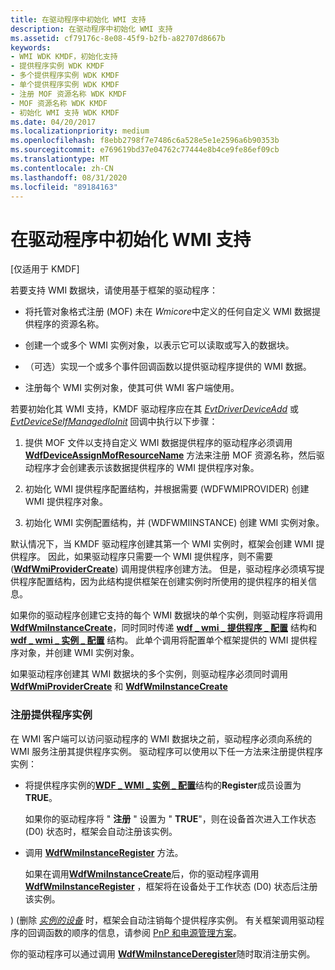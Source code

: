 ```yaml
---
title: 在驱动程序中初始化 WMI 支持
description: 在驱动程序中初始化 WMI 支持
ms.assetid: cf79176c-8e08-45f9-b2fb-a82707d8667b
keywords:
- WMI WDK KMDF，初始化支持
- 提供程序实例 WDK KMDF
- 多个提供程序实例 WDK KMDF
- 单个提供程序实例 WDK KMDF
- 注册 MOF 资源名称 WDK KMDF
- MOF 资源名称 WDK KMDF
- 初始化 WMI 支持 WDK KMDF
ms.date: 04/20/2017
ms.localizationpriority: medium
ms.openlocfilehash: f8ebb2798f7e7486c6a528e5e1e2596a6b90353b
ms.sourcegitcommit: e769619bd37e04762c77444e8b4ce9fe86ef09cb
ms.translationtype: MT
ms.contentlocale: zh-CN
ms.lasthandoff: 08/31/2020
ms.locfileid: "89184163"
---
```

# <a name="initializing-wmi-support-in-your-driver"></a>在驱动程序中初始化 WMI 支持


\[仅适用于 KMDF\]

若要支持 WMI 数据块，请使用基于框架的驱动程序：

-   将托管对象格式注册 (MOF) 未在 *Wmicore*中定义的任何自定义 WMI 数据提供程序的资源名称。

-   创建一个或多个 WMI 实例对象，以表示它可以读取或写入的数据块。

-   （可选）实现一个或多个事件回调函数以提供驱动程序提供的 WMI 数据。

-   注册每个 WMI 实例对象，使其可供 WMI 客户端使用。

若要初始化其 WMI 支持，KMDF 驱动程序应在其 [*EvtDriverDeviceAdd*](/windows-hardware/drivers/ddi/wdfdriver/nc-wdfdriver-evt_wdf_driver_device_add) 或 [*EvtDeviceSelfManagedIoInit*](/windows-hardware/drivers/ddi/wdfdevice/nc-wdfdevice-evt_wdf_device_self_managed_io_init) 回调中执行以下步骤：

1.  提供 MOF 文件以支持自定义 WMI 数据提供程序的驱动程序必须调用 [**WdfDeviceAssignMofResourceName**](/windows-hardware/drivers/ddi/wdfdevice/nf-wdfdevice-wdfdeviceassignmofresourcename) 方法来注册 MOF 资源名称，然后驱动程序才会创建表示该数据提供程序的 WMI 提供程序对象。

2.  初始化 WMI 提供程序配置结构，并根据需要 (WDFWMIPROVIDER) 创建 WMI 提供程序对象。
3.  初始化 WMI 实例配置结构，并 (WDFWMIINSTANCE) 创建 WMI 实例对象。

默认情况下，当 KMDF 驱动程序创建其第一个 WMI 实例时，框架会创建 WMI 提供程序。 因此，如果驱动程序只需要一个 WMI 提供程序，则不需要 ([**WdfWmiProviderCreate**](/windows-hardware/drivers/ddi/wdfwmi/nf-wdfwmi-wdfwmiprovidercreate)) 调用提供程序创建方法。 但是，驱动程序必须填写提供程序配置结构，因为此结构提供框架在创建实例时所使用的提供程序的相关信息。

如果你的驱动程序创建它支持的每个 WMI 数据块的单个实例，则驱动程序将调用 [**WdfWmiInstanceCreate**](/windows-hardware/drivers/ddi/wdfwmi/nf-wdfwmi-wdfwmiinstancecreate)，同时同时传递 [**wdf \_ wmi \_ 提供程序 \_ 配置**](/windows-hardware/drivers/ddi/wdfwmi/ns-wdfwmi-_wdf_wmi_provider_config) 结构和 [**wdf \_ wmi \_ 实例 \_ 配置**](/windows-hardware/drivers/ddi/wdfwmi/ns-wdfwmi-_wdf_wmi_instance_config) 结构。 此单个调用将配置单个框架提供的 WMI 提供程序对象，并创建 WMI 实例对象。

如果驱动程序创建其 WMI 数据块的多个实例，则驱动程序必须同时调用 [**WdfWmiProviderCreate**](/windows-hardware/drivers/ddi/wdfwmi/nf-wdfwmi-wdfwmiprovidercreate) 和 [**WdfWmiInstanceCreate**](/windows-hardware/drivers/ddi/wdfwmi/nf-wdfwmi-wdfwmiinstancecreate)

### <a name="registering-provider-instances"></a><a href="" id="registering-provider-instances"></a> 注册提供程序实例

在 WMI 客户端可以访问驱动程序的 WMI 数据块之前，驱动程序必须向系统的 WMI 服务注册其提供程序实例。 驱动程序可以使用以下任一方法来注册提供程序实例：

-   将提供程序实例的[**WDF \_ WMI \_ 实例 \_ 配置**](/windows-hardware/drivers/ddi/wdfwmi/ns-wdfwmi-_wdf_wmi_instance_config)结构的**Register**成员设置为**TRUE**。

    如果你的驱动程序将 " **注册** " 设置为 " **TRUE**"，则在设备首次进入工作状态 (D0) 状态时，框架会自动注册该实例。

-   调用 [**WdfWmiInstanceRegister**](/windows-hardware/drivers/ddi/wdfwmi/nf-wdfwmi-wdfwmiinstanceregister) 方法。

    如果在调用[**WdfWmiInstanceCreate**](/windows-hardware/drivers/ddi/wdfwmi/nf-wdfwmi-wdfwmiinstancecreate)后，你的驱动程序调用[**WdfWmiInstanceRegister**](/windows-hardware/drivers/ddi/wdfwmi/nf-wdfwmi-wdfwmiinstanceregister) ，框架将在设备处于工作状态 (D0) 状态后注册该实例。

)  (删除 [*实例的设备*](/windows-hardware/drivers/ddi/wdfdevice/nc-wdfdevice-evt_wdf_device_self_managed_io_cleanup) 时，框架会自动注销每个提供程序实例。 有关框架调用驱动程序的回调函数的顺序的信息，请参阅 [PnP 和电源管理方案](pnp-and-power-management-scenarios.md)。

你的驱动程序可以通过调用 [**WdfWmiInstanceDeregister**](/windows-hardware/drivers/ddi/wdfwmi/nf-wdfwmi-wdfwmiinstancederegister)随时取消注册实例。

 

